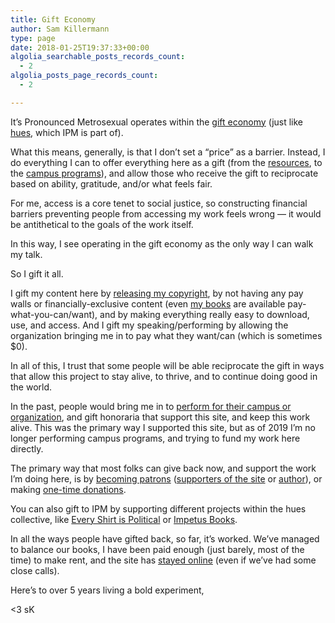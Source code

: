```yaml
---
title: Gift Economy
author: Sam Killermann
type: page
date: 2018-01-25T19:37:33+00:00
algolia_searchable_posts_records_count:
  - 2
algolia_posts_page_records_count:
  - 2

---
```

It&#8217;s Pronounced Metrosexual operates within the [gift economy][1] (just like [hues][2], which IPM is part of).

What this means, generally, is that I don&#8217;t set a &#8220;price&#8221; as a barrier. Instead, I do everything I can to offer everything here as a gift (from the [resources][3], to the [campus programs][4]), and allow those who receive the gift to reciprocate based on ability, gratitude, and/or what feels fair.

For me, access is a core tenet to social justice, so constructing financial barriers preventing people from accessing my work feels wrong &#8212; it would be antithetical to the goals of the work itself.

In this way, I see operating in the gift economy as the only way I can walk my talk.

So I gift it all.

I gift my content here by [releasing my copyright][5], by not having any pay walls or financially-exclusive content (even [my books][6] are available pay-what-you-can/want), and by making everything really easy to download, use, and access. And I gift my speaking/performing by allowing the organization bringing me in to pay what they want/can (which is sometimes $0).

In all of this, I trust that some people will be able reciprocate the gift in ways that allow this project to stay alive, to thrive, and to continue doing good in the world.

In the past, people would bring me in to [perform for their campus or organization][4], and gift honoraria that support this site, and keep this work alive. This was the primary way I supported this site, but as of 2019 I&#8217;m no longer performing campus programs, and trying to fund my work here directly.

The primary way that most folks can give back now, and support the work I&#8217;m doing here, is by [becoming patrons][7] ([supporters of the site][7] or [author][8]), or making [one-time donations][9].

You can also gift to IPM by supporting different projects within the hues collective, like [Every Shirt is Political][10] or [Impetus Books][11].

In all the ways people have gifted back, so far, it&#8217;s worked. We&#8217;ve managed to balance our books, I have been paid enough (just barely, most of the time) to make rent, and the site has [stayed online][12] (even if we&#8217;ve had some close calls).

Here&#8217;s to over 5 years living a bold experiment,

<3 sK

 [1]: https://en.wikipedia.org/wiki/Gift_economy
 [2]: http://healthyunderstoodeducatedsafe.com/about/gift/
 [3]: /about-the-blog/
 [4]: /campus-programs/
 [5]: /2013/11/uncopyright/
 [6]: /articles-books/
 [7]: /support/
 [8]: /support/author/
 [9]: /donate/
 [10]: http://everyshirtispolitical.com
 [11]: http://impetus.pw
 [12]: http://patreon.com/itspronouncedmetrosexual